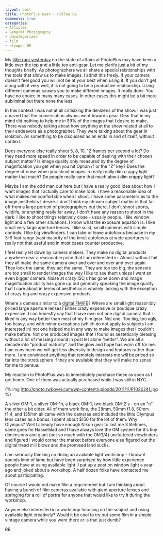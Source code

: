 ```yaml
---
layout: post
title: PhotoPlus Gear - Follow Up
comments: true
categories:
- Articles
- General Photography
- Uncategorized
- film
- olympus OM
---
```

My <a href="http://photo.rwboyer.com/2011/11/02/photoplus-expo-whatever/">little rant yesterday</a> on the state of affairs at PhotoPlus may have been a little over the top and a little too anti-gear. Let me clarify just a bit of my thoughts briefly. As photographers we all share a special relationships with the tools that allow us to make images. I admit this freely. If your camera doesn't feel good you will not be at your best when using it. If you don't get along with it very well, it is not going to be a productive relationship. Using different cameras causes you to make different images. It really does. You have no choice in many many cases. In other cases this might be a bit more subliminal but there none the less.

In this context I was not at all critisizing the denizens of the show. I was just amazed that the conversation always went towards gear. Gear that in my mind did nothing to help me in 99%  of the images that I desire to make. There was nobody talking about how anything at the show related at all to their endeavors as a photographer. They were talking about the gear in isolation. As something to be discussed as an ends in and of itself, without context.

Does everyone else really shoot 5, 8, 10, 12 frames per second a lot? Do they need more speed in order to be capable of dealing with their chosen subject matter? Is image quality only measured by the degree of magnification you get when you hit Option+1 or the "Z" key? Does the degree of noise when you shoot images in really really dim crappy light matter that much? Do people really care that much about dim crappy light?

Maybe I am the odd man out here but I have a really good idea about how I want images that I actually care to make look. I have a reasonable idea of what makes me comfortable when I shoot. I have some parameters as to the image aesthetics I desire. I don't think my chosen subject matter is that far off from a large portion of photographers out there. I don't shoot sports, wildlife, or anything really far away. I don't have any reason to shoot in the dark. I like to shoot things relatively close - usually people. I like window light and a few other situations. I know what the exposure equation is. I like small very large aperture lenses. I like solid, small cameras with simple controls. I like big viewfinders. I can take or leave autofocus becuase in my 3-9 foot range (vast majority of the time) autofocus at wide apertures is really not that useful and in most cases counter productive.

I feel really let down by camera makers. They make no digital products anywhere near a reasonable price that I am interested in. Almost without fail they all make the same camera over and over and over and over again. They look the same, they act the same. They are too too big, the sensors are too small to render images the way I like to see them unless I want an even bigger camera. Noise at crazy ISO,s has gone down and image magnification ability has gone up but generally speaking the image quality that I care about in terms of aesthetics is wholely lacking with the exception of crazy big and crazy expensive products.

Where a camera similar to a <a href="http://photo.rwboyer.com/2011/06/28/new-nikon-digital-camera-annoucement/">digital FM/FE</a>? Where are small light reasonibly priced large aperture lenses? Either crazy expensive or boutique crazy expensive. I can honestly say that I have own not one digital camera that I liked in any way better than most of my film gear. Not one. Too big, too ugly, too heavy, and with minor exceptions (which do not apply to subjects I am interested in) not one helped me in any way to make images that I couldn't make before. Not one produced images that I found as aestetically pleasing without a lot of messing around in post let alone "better". We are all a decade into "product maturity" and the glow and hope has worn off for me. I am convinced we will get less diversity in design and features rather than more. I am convinced anything that remotely interests me will be priced so far into the stratusphere if they are available that they will make no sense for me to persue.

My reaction to PhotoPlus was to immediately purchase these as soon as I got home. One of them was actually purchased while I was still in NYC.

{% img http://photo.rwboyer.com/wp-content/uploads/2011/11/P1020241.jpg %}

A silver OM-1, a silver OM-1n, a black OM-1, two black OM-2's - on an "n" the other a bit older. All of them work fine, the 28mm, 50mm f1.8, 50mm f1.4, and 135mm all came with the cameras and included the little Olympus lens cases as a bonus. I spent about $150 for the lot of them. Why Olympus? Well I already have enough Nikon gear to last me 3 lifetimes, same goes for Hasselblad and I have always love the OM system for it's tiny dimensions and giant (not so much with the OM3/4) uncluttered viewfinders and figured I would corner the market before everyone else figured out the digital tread mill blows and the promised land sucks.

I am seriously thinking on doing an available light workshop - I know it sounds kind of lame but have been surprised by how little experience people have at using available light. I put up a post on window light a year ago and joked about a workshop. A half dozen folks have contacted me about participating.

Of course I would not make film a requirement but I am thinking about having a bunch of film cameras available with giant aperture lenses and springing for a roll of portra for anyone that would like to try it during the workshop.

Anyone else interested in a workshop focusing on the subject and using available light creatively? Would it be cool to try out some film in a simple vintage camera while you were there or is that just dumb?

RB